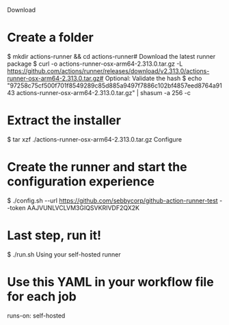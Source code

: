 Download
# Create a folder
$ mkdir actions-runner && cd actions-runner# Download the latest runner package
$ curl -o actions-runner-osx-arm64-2.313.0.tar.gz -L https://github.com/actions/runner/releases/download/v2.313.0/actions-runner-osx-arm64-2.313.0.tar.gz# Optional: Validate the hash
$ echo "97258c75cf500f701f8549289c85d885a9497f7886c102bf4857eed8764a9143  actions-runner-osx-arm64-2.313.0.tar.gz" | shasum -a 256 -c
# Extract the installer
$ tar xzf ./actions-runner-osx-arm64-2.313.0.tar.gz
Configure
# Create the runner and start the configuration experience
$ ./config.sh --url https://github.com/sebbycorp/github-action-runner-test --token AAJVUNLVCLVM3GIQSVKRIVDF2QX2K
# Last step, run it!
$ ./run.sh
Using your self-hosted runner
# Use this YAML in your workflow file for each job
runs-on: self-hosted